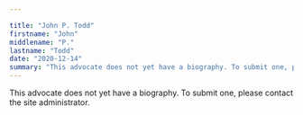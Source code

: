 ```yaml
---

title: "John P. Todd"
firstname: "John"
middlename: "P."
lastname: "Todd"
date: "2020-12-14"
summary: "This advocate does not yet have a biography. To submit one, please contact the site administrator."
---
```

This advocate does not yet have a biography. To submit one, please contact the site administrator.

